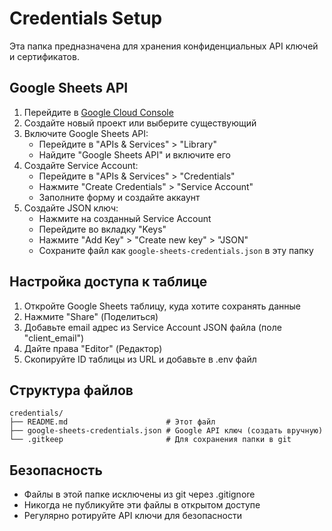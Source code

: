 # Credentials Setup

Эта папка предназначена для хранения конфиденциальных API ключей и сертификатов.

## Google Sheets API

1. Перейдите в [Google Cloud Console](https://console.cloud.google.com/)
2. Создайте новый проект или выберите существующий
3. Включите Google Sheets API:
   - Перейдите в "APIs & Services" > "Library"
   - Найдите "Google Sheets API" и включите его
4. Создайте Service Account:
   - Перейдите в "APIs & Services" > "Credentials"
   - Нажмите "Create Credentials" > "Service Account"
   - Заполните форму и создайте аккаунт
5. Создайте JSON ключ:
   - Нажмите на созданный Service Account
   - Перейдите во вкладку "Keys"
   - Нажмите "Add Key" > "Create new key" > "JSON"
   - Сохраните файл как `google-sheets-credentials.json` в эту папку

## Настройка доступа к таблице

1. Откройте Google Sheets таблицу, куда хотите сохранять данные
2. Нажмите "Share" (Поделиться)
3. Добавьте email адрес из Service Account JSON файла (поле "client_email")
4. Дайте права "Editor" (Редактор)
5. Скопируйте ID таблицы из URL и добавьте в .env файл

## Структура файлов

```
credentials/
├── README.md                      # Этот файл
├── google-sheets-credentials.json # Google API ключ (создать вручную)
└── .gitkeep                       # Для сохранения папки в git
```

## Безопасность

- Файлы в этой папке исключены из git через .gitignore
- Никогда не публикуйте эти файлы в открытом доступе
- Регулярно ротируйте API ключи для безопасности 